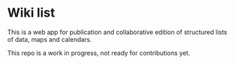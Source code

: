 # Wiki list 

This is a web app for publication and collaborative edition of structured lists of data, maps and calendars.

This repo is a work in progress, not ready for contributions yet.
